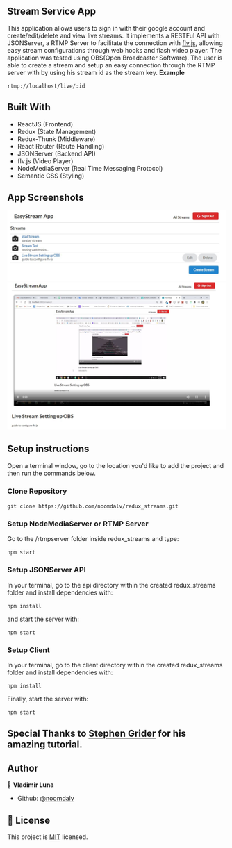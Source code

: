 ## Stream Service App

This application allows users to sign in with their google account and create/edit/delete and view live streams.
It implements a RESTFul API with JSONServer, a RTMP Server to facilitate the connection with [flv.js](https://github.com/Bilibili/flv.js/), allowing easy stream configurations through web hooks and flash video player.
The application was tested using OBS(Open Broadcaster Software).
The user is able to create a stream and setup an easy connection through the RTMP server with by using his stream id as the stream key.
<b>Example</b>
```
rtmp://localhost/live/:id
```

## Built With

- ReactJS (Frontend)
- Redux (State Management)
- Redux-Thunk (Middleware)
- React Router (Route Handling)
- JSONServer (Backend API)
- flv.js (Video Player)
- NodeMediaServer (Real Time Messaging Protocol)
- Semantic CSS (Styling)

## App Screenshots

![screenshot](./client/src/misc/ss1.JPG)
![screenshot](./client/src/misc/ss3.JPG)

## Setup instructions

Open a terminal window, go to the location you'd like to add the project and then run the commands below.

### Clone Repository

```console
git clone https://github.com/noomdalv/redux_streams.git
```

### Setup NodeMediaServer or RTMP Server

Go to the /rtmpserver folder inside redux_streams and type:
```console
npm start
```

### Setup JSONServer API

In your terminal, go to the api directory within the created redux_streams folder and install dependencies with:
```console
npm install
```
and start the server with:
```console
npm start
```

### Setup Client
In your terminal, go to the client directory within the created redux_streams folder and install dependencies with:
```console
npm install
```
Finally, start the server with:
```console
npm start
```

## Special Thanks to [Stephen Grider](https://www.udemy.com/course/react-redux/) for his amazing tutorial.

## Author

👤 **Vladimir Luna**

- Github: [@noomdalv](https://github.com/noomdalv)


## 📝 License

This project is [MIT](lic.url) licensed.
